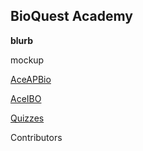<h2> BioQuest Academy </h2>

<body>
  <b> blurb </b> 
  <p>
    mockup
  </p>

  <a href="url">AceAPBio</a>

  <a href="url">AceIBO</a>

  <a href="url">Quizzes</a>

  <p>
    Contributors
  </p>
</body>

</footer>
